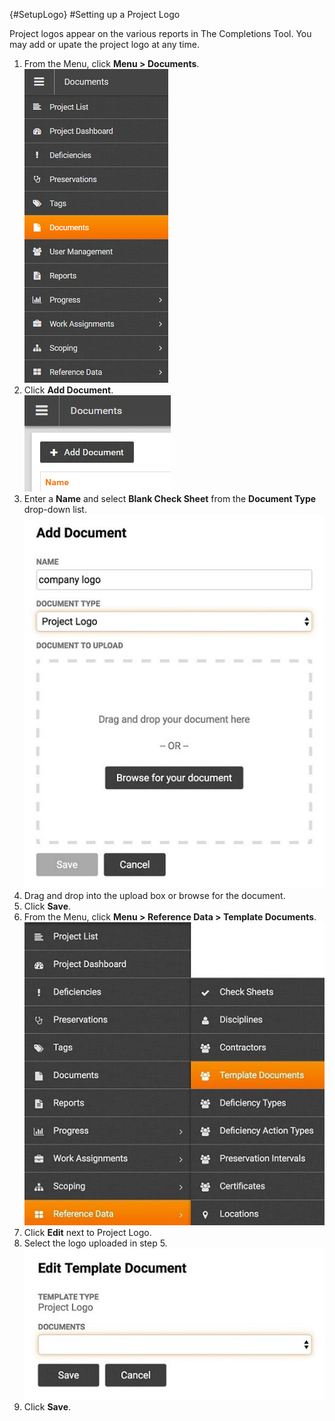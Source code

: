 {#SetupLogo}
#Setting up a Project Logo 

Project logos appear on the various reports in The Completions Tool. You may add or upate the project logo at any time. 

1. From the Menu, click **Menu > Documents**.  
![Menu > Documents](images/MDocs.PNG)
2. Click **Add Document**.  
![Add Document](images\Adddoc.png)
3.  Enter a **Name** and select **Blank Check Sheet** from the **Document Type** drop-down list.    
![Add Document > Check Sheet Template](images/add_project_logo_document.jpg)
4. Drag and drop into the upload box or browse for the document. 
5. Click **Save**.
6. From the Menu, click **Menu > Reference Data > Template Documents**.  
![Menu > Reference Data > Template Documents](images/reference_data_tempate_docs.jpg)
7. Click **Edit** next to Project Logo.
8. Select the logo uploaded in step 5.  
![Select Project Logo](images/select_project_logo.jpg)
7. Click **Save**.
 